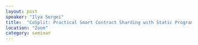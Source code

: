```yaml
---
layout: post
speaker: "Ilya Sergei"
title:  "CoSplit: Practical Smart Contract Sharding with Static Program Analysis"
location: "Zoom"
category: seminar
---
```


